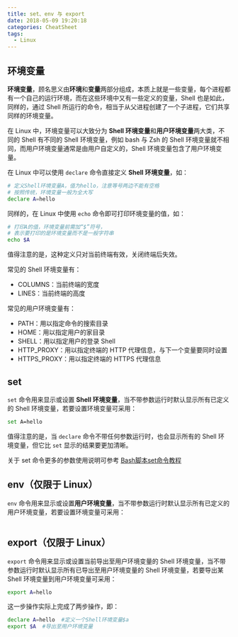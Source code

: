 ```yaml
---
title: set、env 与 export
date: 2018-05-09 19:20:18
categories: CheatSheet
tags:
  - Linux
---
```


## 环境变量

**环境变量**，顾名思义由**环境**和**变量**两部分组成，本质上就是一些变量，每个进程都有一个自己的运行环境，而在这些环境中又有一些定义的变量，Shell 也是如此，同样的，通过 Shell 所运行的命令，相当于从父进程创建了一个子进程，它们共享同样的环境变量。

在 Linux 中，环境变量可以大致分为 **Shell 环境变量**和**用户环境变量**两大类，不同的 Shell 有不同的 Shell 环境变量，例如 bash 与 Zsh 的 Shell 环境变量就不相同，而用户环境变量通常是由用户自定义的，Shell 环境变量包含了用户环境变量。

在 Linux 中可以使用 `declare` 命令直接定义 **Shell 环境变量**，如：

```sh
# 定义Shell环境变量A，值为hello，注意等号两边不能有空格
# 按照传统，环境变量一般为全大写
declare A=hello
```

同样的，在 Linux 中使用 `echo` 命令即可打印环境变量的值，如：

```sh
# 打印A的值，环境变量前需加“$”符号，
# 表示要打印的是环境变量而不是一般字符串
echo $A
```

值得注意的是，这种定义只对当前终端有效，关闭终端后失效。

常见的 Shell 环境变量有：

- COLUMNS：当前终端的宽度
- LINES：当前终端的高度

常见的用户环境变量有：

- PATH：用以指定命令的搜索目录
- HOME：用以指定用户的家目录
- SHELL：用以指定用户的登录 Shell
- HTTP_PROXY：用以指定终端的 HTTP 代理信息，与下一个变量要同时设置
- HTTPS_PROXY：用以指定终端的 HTTPS 代理信息

<!-- more -->

## set

`set` 命令用来显示或设置 **Shell 环境变量**，当不带参数运行时默认显示所有已定义的 Shell 环境变量，若要设置环境变量可采用：

```sh
set A=hello
```

值得注意的是，当 `declare` 命令不带任何参数运行时，也会显示所有的 Shell 环境变量，但它比 `set` 显示的结果要更加清晰。

关于 set 命令更多的参数使用说明可参考 [Bash脚本set命令教程](https://www.ruanyifeng.com/blog/2017/11/bash-set.html)

## env（仅限于 Linux）

`env` 命令用来显示或设置**用户环境变量**，当不带参数运行时默认显示所有已定义的用户环境变量，若要设置环境变量可采用：

```sh

```

## export（仅限于 Linux）

`export` 命令用来显示或设置当前导出至用户环境变量的 Shell 环境变量，当不带参数运行时默认显示所有已导出至用户环境变量的 Shell 环境变量，若要导出某 Shell 环境变量到用户环境变量可采用：

```sh
export A=hello
```

这一步操作实际上完成了两步操作，即：

```sh
declare A=hello  #定义一个Shell环境变量$a
export $A  #导出至用户环境变量
```
